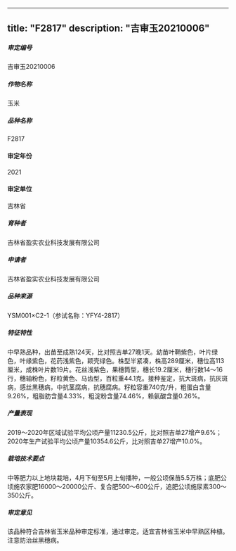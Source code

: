 
---
title: "F2817"
description: "吉审玉20210006"
---
##### 审定编号 
吉审玉20210006

##### 作物名称
玉米

##### 品种名称
F2817

#### 审定年份
2021	

#### 审定单位
吉林省

##### 育种者
吉林省盈实农业科技发展有限公司

##### 申请者
吉林省盈实农业科技发展有限公司

##### 品种来源
YSM001×C2-1（参试名称：YFY4-2817）

##### 特征特性
中早熟品种，出苗至成熟124天，比对照吉单27晚1天。幼苗叶鞘紫色，叶片绿色，叶缘紫色，花药浅紫色，颖壳绿色。株型半紧凑，株高289厘米，穗位高113厘米，成株叶片数19片。花丝浅紫色，果穗筒型，穗长19.2厘米，穗行数14～16行，穗轴粉色，籽粒黄色、马齿型，百粒重44.1克。接种鉴定，抗大斑病，抗灰斑病，感丝黑穗病，中抗茎腐病，抗穗腐病。籽粒容重740克/升，粗蛋白含量9.26%，粗脂肪含量4.33%，粗淀粉含量74.46%，赖氨酸含量0.26%。

##### 产量表现
2019～2020年区域试验平均公顷产量11230.5公斤，比对照吉单27增产9.6%；2020年生产试验平均公顷产量10354.6公斤，比对照吉单27增产10.0%。

##### 栽培技术要点
中等肥力以上地块栽培，4月下旬至5月上旬播种，一般公顷保苗5.5万株；底肥公顷施农家肥16000～20000公斤、复合肥500～600公斤，追肥公顷施尿素300～350公斤。

##### 审定意见
该品种符合吉林省玉米品种审定标准，通过审定。适宜吉林省玉米中早熟区种植。注意防治丝黑穗病。


